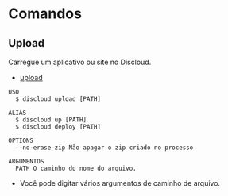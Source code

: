 # Comandos

## Upload

Carregue um aplicativo ou site no Discloud.

- [upload](#upload)

```sh-session
USO
  $ discloud upload [PATH]

ALIAS
  $ discloud up [PATH]
  $ discloud deploy [PATH]

OPTIONS
  --no-erase-zip Não apagar o zip criado no processo

ARGUMENTOS
  PATH O caminho do nome do arquivo.
```

- Você pode digitar vários argumentos de caminho de arquivo.
